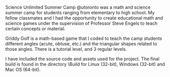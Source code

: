 Science Unlimited Summer Camp @utoronto was a math and science summer camp for students ranging from elementary to high school. My fellow classmates and I had the opportunity to create educational math and science games under the supervision of Professor Steve Engels to teach certain concepts or material.

Griddy Golf is a math-based game that I coded to teach the camp students different angles (acute, obtuse, etc.) and the triangular shapes related to those angles. There is a tutorial level, and 3 regular levels.

I have included the source code and assets used for the project.
The final build is found in the directory \Build for Linux (32-bit), Windows (32-bit) and Mac OS (64-bit).
